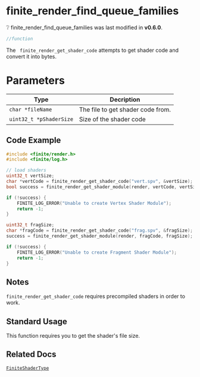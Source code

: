 # finite_render_find_queue_families

<div class="alert alert-info part text-info">
❔  finite_render_find_queue_families was last modified in <b>v0.6.0</b>.
</div>

```c
//function
```

The ` finite_render_get_shader_code` attempts to get shader code and convert it into bytes.

# Parameters

| Type                        | Decription                                                                                        |
| --------------------------- | ------------------------------------------------------------------------------------------------- |
| `char *fileName` | The file to get shader code from. |
| `uint32_t *pShaderSize` | Size of the shader code |

## Code Example

```c
#include <finite/render.h>
#include <finite/log.h>

// load shaders
uint32_t vertSize;
char *vertCode = finite_render_get_shader_code("vert.spv", &vertSize);
bool success = finite_render_get_shader_module(render, vertCode, vertSize);

if (!success) {
    FINITE_LOG_ERROR("Unable to create Vertex Shader Module");
    return -1;
}

uint32_t fragSize;
char *fragCode = finite_render_get_shader_code("frag.spv", &fragSize);
success = finite_render_get_shader_module(render, fragCode, fragSize);

if (!success) {
    FINITE_LOG_ERROR("Unable to create Fragment Shader Module");
    return -1;
}
```

## Notes
`finite_render_get_shader_code` requires precompiled shaders in order to work.

## Standard Usage

This function requires you to get the shader's file size.

## Related Docs

[`FiniteShaderType`](../../enums/FiniteShaderType.md)
